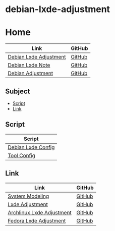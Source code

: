 

# debian-lxde-adjustment




# Home

| Link | GitHub |
| ---- | ------ |
| [Debian Lxde Adjustment](https://samwhelp.github.io/debian-lxde-adjustment/) | [GitHub](https://github.com/samwhelp/debian-lxde-adjustment) |
| [Debian Lxde Note](https://samwhelp.github.io/note-about-debian-lxde/) | [GitHub](https://github.com/samwhelp/note-about-debian-lxde) |
| [Debian Adjustment](https://samwhelp.github.io/debian-adjustment/) | [GitHub](https://github.com/samwhelp/debian-adjustment) |




## Subject

* [Script](#script)
* [Link](#link)




## Script

| Script |
| ------ |
| [Debian Lxde Config](https://github.com/samwhelp/debian-lxde-adjustment/tree/main/prototype/main/lxde-config/full/Main) |
| [Tool Config](https://github.com/samwhelp/debian-adjustment/tree/main/prototype/main/tool-config/part) |




## Link

| Link | GitHub |
| ---- | ------ |
| [System Modeling](https://samwhelp.github.io/system-modeling/) | [GitHub](https://github.com/samwhelp/system-modeling) |
| [Lxde Adjustment](https://samwhelp.github.io/lxde-adjustment/) | [GitHub](https://github.com/samwhelp/lxde-adjustment) |
| [Archlinux Lxde Adjustment](https://samwhelp.github.io/archlinux-lxde-adjustment/) | [GitHub](https://github.com/samwhelp/archlinux-lxde-adjustment) |
| [Fedora Lxde Adjustment](https://samwhelp.github.io/fedora-lxde-adjustment/) | [GitHub](https://github.com/samwhelp/fedora-lxde-adjustment) |
